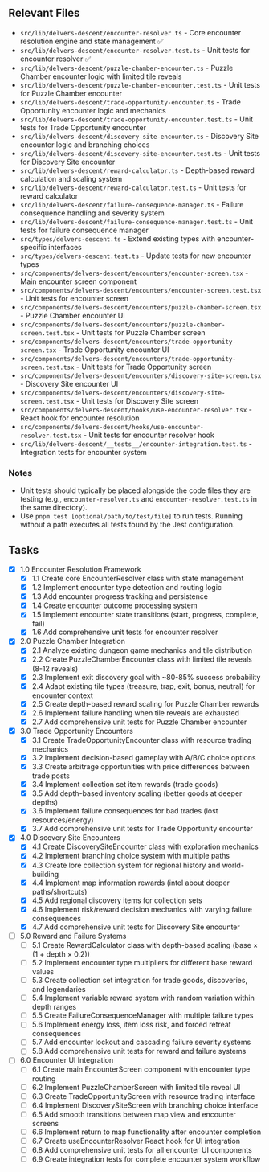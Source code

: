 ## Relevant Files

- `src/lib/delvers-descent/encounter-resolver.ts` - Core encounter resolution engine and state management ✅
- `src/lib/delvers-descent/encounter-resolver.test.ts` - Unit tests for encounter resolver ✅
- `src/lib/delvers-descent/puzzle-chamber-encounter.ts` - Puzzle Chamber encounter logic with limited tile reveals
- `src/lib/delvers-descent/puzzle-chamber-encounter.test.ts` - Unit tests for Puzzle Chamber encounter
- `src/lib/delvers-descent/trade-opportunity-encounter.ts` - Trade Opportunity encounter logic and mechanics
- `src/lib/delvers-descent/trade-opportunity-encounter.test.ts` - Unit tests for Trade Opportunity encounter
- `src/lib/delvers-descent/discovery-site-encounter.ts` - Discovery Site encounter logic and branching choices
- `src/lib/delvers-descent/discovery-site-encounter.test.ts` - Unit tests for Discovery Site encounter
- `src/lib/delvers-descent/reward-calculator.ts` - Depth-based reward calculation and scaling system
- `src/lib/delvers-descent/reward-calculator.test.ts` - Unit tests for reward calculator
- `src/lib/delvers-descent/failure-consequence-manager.ts` - Failure consequence handling and severity system
- `src/lib/delvers-descent/failure-consequence-manager.test.ts` - Unit tests for failure consequence manager
- `src/types/delvers-descent.ts` - Extend existing types with encounter-specific interfaces
- `src/types/delvers-descent.test.ts` - Update tests for new encounter types
- `src/components/delvers-descent/encounters/encounter-screen.tsx` - Main encounter screen component
- `src/components/delvers-descent/encounters/encounter-screen.test.tsx` - Unit tests for encounter screen
- `src/components/delvers-descent/encounters/puzzle-chamber-screen.tsx` - Puzzle Chamber encounter UI
- `src/components/delvers-descent/encounters/puzzle-chamber-screen.test.tsx` - Unit tests for Puzzle Chamber screen
- `src/components/delvers-descent/encounters/trade-opportunity-screen.tsx` - Trade Opportunity encounter UI
- `src/components/delvers-descent/encounters/trade-opportunity-screen.test.tsx` - Unit tests for Trade Opportunity screen
- `src/components/delvers-descent/encounters/discovery-site-screen.tsx` - Discovery Site encounter UI
- `src/components/delvers-descent/encounters/discovery-site-screen.test.tsx` - Unit tests for Discovery Site screen
- `src/components/delvers-descent/hooks/use-encounter-resolver.tsx` - React hook for encounter resolution
- `src/components/delvers-descent/hooks/use-encounter-resolver.test.tsx` - Unit tests for encounter resolver hook
- `src/lib/delvers-descent/__tests__/encounter-integration.test.ts` - Integration tests for encounter system

### Notes

- Unit tests should typically be placed alongside the code files they are testing (e.g., `encounter-resolver.ts` and `encounter-resolver.test.ts` in the same directory).
- Use `pnpm test [optional/path/to/test/file]` to run tests. Running without a path executes all tests found by the Jest configuration.

## Tasks

- [x] 1.0 Encounter Resolution Framework
  - [x] 1.1 Create core EncounterResolver class with state management
  - [x] 1.2 Implement encounter type detection and routing logic
  - [x] 1.3 Add encounter progress tracking and persistence
  - [x] 1.4 Create encounter outcome processing system
  - [x] 1.5 Implement encounter state transitions (start, progress, complete, fail)
  - [x] 1.6 Add comprehensive unit tests for encounter resolver

- [x] 2.0 Puzzle Chamber Integration
  - [x] 2.1 Analyze existing dungeon game mechanics and tile distribution
  - [x] 2.2 Create PuzzleChamberEncounter class with limited tile reveals (8-12 reveals)
  - [x] 2.3 Implement exit discovery goal with ~80-85% success probability
  - [x] 2.4 Adapt existing tile types (treasure, trap, exit, bonus, neutral) for encounter context
  - [x] 2.5 Create depth-based reward scaling for Puzzle Chamber rewards
  - [x] 2.6 Implement failure handling when tile reveals are exhausted
  - [x] 2.7 Add comprehensive unit tests for Puzzle Chamber encounter

- [x] 3.0 Trade Opportunity Encounters
  - [x] 3.1 Create TradeOpportunityEncounter class with resource trading mechanics
  - [x] 3.2 Implement decision-based gameplay with A/B/C choice options
  - [x] 3.3 Create arbitrage opportunities with price differences between trade posts
  - [x] 3.4 Implement collection set item rewards (trade goods)
  - [x] 3.5 Add depth-based inventory scaling (better goods at deeper depths)
  - [x] 3.6 Implement failure consequences for bad trades (lost resources/energy)
  - [x] 3.7 Add comprehensive unit tests for Trade Opportunity encounter

- [x] 4.0 Discovery Site Encounters
  - [x] 4.1 Create DiscoverySiteEncounter class with exploration mechanics
  - [x] 4.2 Implement branching choice system with multiple paths
  - [x] 4.3 Create lore collection system for regional history and world-building
  - [x] 4.4 Implement map information rewards (intel about deeper paths/shortcuts)
  - [x] 4.5 Add regional discovery items for collection sets
  - [x] 4.6 Implement risk/reward decision mechanics with varying failure consequences
  - [x] 4.7 Add comprehensive unit tests for Discovery Site encounter

- [ ] 5.0 Reward and Failure Systems
  - [ ] 5.1 Create RewardCalculator class with depth-based scaling (base × (1 + depth × 0.2))
  - [ ] 5.2 Implement encounter type multipliers for different base reward values
  - [ ] 5.3 Create collection set integration for trade goods, discoveries, and legendaries
  - [ ] 5.4 Implement variable reward system with random variation within depth ranges
  - [ ] 5.5 Create FailureConsequenceManager with multiple failure types
  - [ ] 5.6 Implement energy loss, item loss risk, and forced retreat consequences
  - [ ] 5.7 Add encounter lockout and cascading failure severity systems
  - [ ] 5.8 Add comprehensive unit tests for reward and failure systems

- [ ] 6.0 Encounter UI Integration
  - [ ] 6.1 Create main EncounterScreen component with encounter type routing
  - [ ] 6.2 Implement PuzzleChamberScreen with limited tile reveal UI
  - [ ] 6.3 Create TradeOpportunityScreen with resource trading interface
  - [ ] 6.4 Implement DiscoverySiteScreen with branching choice interface
  - [ ] 6.5 Add smooth transitions between map view and encounter screens
  - [ ] 6.6 Implement return to map functionality after encounter completion
  - [ ] 6.7 Create useEncounterResolver React hook for UI integration
  - [ ] 6.8 Add comprehensive unit tests for all encounter UI components
  - [ ] 6.9 Create integration tests for complete encounter system workflow
